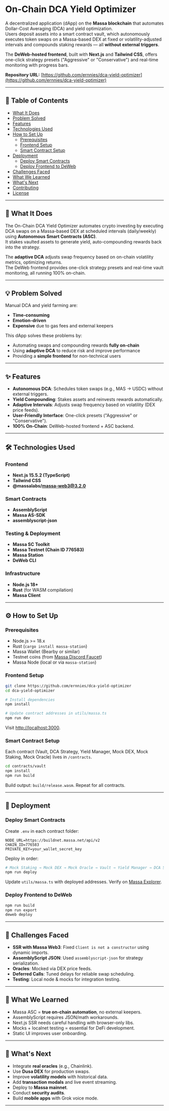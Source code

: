 # On-Chain DCA Yield Optimizer

A decentralized application (dApp) on the **Massa blockchain** that automates Dollar-Cost Averaging (DCA) and yield optimization.  
Users deposit assets into a smart contract vault, which autonomously executes token swaps on a Massa-based DEX at fixed or volatility-adjusted intervals and compounds staking rewards — all **without external triggers**.  

The **DeWeb-hosted frontend**, built with **Next.js** and **Tailwind CSS**, offers one-click strategy presets ("Aggressive" or "Conservative") and real-time monitoring with progress bars.

**Repository URL:** [https://github.com/ernnies/dca-yield-optimizer](https://github.com/ernnies/dca-yield-optimizer)

---

## 📑 Table of Contents
- [What It Does](#what-it-does)
- [Problem Solved](#problem-solved)
- [Features](#features)
- [Technologies Used](#technologies-used)
- [How to Set Up](#how-to-set-up)
  - [Prerequisites](#prerequisites)
  - [Frontend Setup](#frontend-setup)
  - [Smart Contract Setup](#smart-contract-setup)
- [Deployment](#deployment)
  - [Deploy Smart Contracts](#deploy-smart-contracts)
  - [Deploy Frontend to DeWeb](#deploy-frontend-to-deweb)
- [Challenges Faced](#challenges-faced)
- [What We Learned](#what-we-learned)
- [What's Next](#whats-next)
- [Contributing](#contributing)
- [License](#license)

---

## 🚀 What It Does
The On-Chain DCA Yield Optimizer automates crypto investing by executing DCA swaps on a Massa-based DEX at scheduled intervals (daily/weekly) using **Autonomous Smart Contracts (ASC)**.  
It stakes vaulted assets to generate yield, auto-compounding rewards back into the strategy.  

The **adaptive DCA** adjusts swap frequency based on on-chain volatility metrics, optimizing returns.  
The DeWeb frontend provides one-click strategy presets and real-time vault monitoring, all running 100% on-chain.

---

## 💡 Problem Solved
Manual DCA and yield farming are:
- **Time-consuming**  
- **Emotion-driven**  
- **Expensive** due to gas fees and external keepers  

This dApp solves these problems by:
- Automating swaps and compounding rewards **fully on-chain**  
- Using **adaptive DCA** to reduce risk and improve performance  
- Providing a **simple frontend** for non-technical users  

---

## ✨ Features
- **Autonomous DCA**: Schedules token swaps (e.g., MAS → USDC) without external triggers.  
- **Yield Compounding**: Stakes assets and reinvests rewards automatically.  
- **Adaptive Intervals**: Adjusts swap frequency based on volatility (DEX price feeds).  
- **User-Friendly Interface**: One-click presets ("Aggressive" or "Conservative").  
- **100% On-Chain**: DeWeb-hosted frontend + ASC backend.  

---

## 🛠 Technologies Used

### Frontend
- **Next.js 15.5.2 (TypeScript)**
- **Tailwind CSS**
- **@massalabs/massa-web3@3.2.0**

### Smart Contracts
- **AssemblyScript**
- **Massa AS-SDK**
- **assemblyscript-json**

### Testing & Deployment
- **Massa SC Toolkit**
- **Massa Testnet (Chain ID 776583)**
- **Massa Station**
- **DeWeb CLI**

### Infrastructure
- **Node.js 18+**
- **Rust** (for WASM compilation)
- **Massa Client**

---

## ⚙️ How to Set Up

### Prerequisites
- Node.js >= 18.x  
- Rust (`cargo install massa-station`)  
- Massa Wallet (Bearby or similar)  
- Testnet coins (from [Massa Discord Faucet](https://discord.gg/massa))  
- Massa Node (local or via `massa-station`)  

### Frontend Setup
```bash
git clone https://github.com/ernnies/dca-yield-optimizer
cd dca-yield-optimizer

# Install dependencies
npm install

# Update contract addresses in utils/massa.ts
npm run dev
````

Visit [http://localhost:3000](http://localhost:3000).

### Smart Contract Setup

Each contract (Vault, DCA Strategy, Yield Manager, Mock DEX, Mock Staking, Mock Oracle) lives in `/contracts`.

```bash
cd contracts/vault
npm install
npm run build
```

Build output: `build/release.wasm`.
Repeat for all contracts.

---

## 🚢 Deployment

### Deploy Smart Contracts

Create `.env` in each contract folder:

```env
NODE_URL=https://buildnet.massa.net/api/v2
CHAIN_ID=776583
PRIVATE_KEY=your_wallet_secret_key
```

Deploy in order:

```bash
# Mock Staking → Mock DEX → Mock Oracle → Vault → Yield Manager → DCA Strategy
npm run deploy
```

Update `utils/massa.ts` with deployed addresses.
Verify on [Massa Explorer](https://buildnet-explorer.massa.net).

### Deploy Frontend to DeWeb

```bash
npm run build
npm run export
deweb deploy
```

---

## 🧩 Challenges Faced

* **SSR with Massa Web3**: Fixed `Client is not a constructor` using dynamic imports.
* **AssemblyScript JSON**: Used `assemblyscript-json` for strategy serialization.
* **Oracles**: Mocked via DEX price feeds.
* **Deferred Calls**: Tuned delays for reliable swap scheduling.
* **Testing**: Local node & mocks for integration testing.

---

## 📘 What We Learned

* Massa ASC = **true on-chain automation**, no external keepers.
* AssemblyScript requires JSON/math workarounds.
* Next.js SSR needs careful handling with browser-only libs.
* Mocks + localnet testing = essential for DeFi development.
* Static UI improves user onboarding.

---

## 🔮 What's Next

* Integrate **real oracles** (e.g., Chainlink).
* Use **Dusa DEX** for production swaps.
* Improve **volatility models** with historical data.
* Add **transaction modals** and live event streaming.
* Deploy to **Massa mainnet**.
* Conduct **security audits**.
* Build **mobile apps** with Grok voice mode.

---
